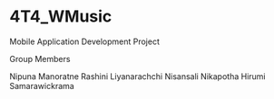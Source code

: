 # 4T4_WMusic
Mobile Application Development Project 

Group Members

Nipuna Manoratne
Rashini Liyanarachchi
Nisansali Nikapotha
Hirumi Samarawickrama
